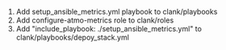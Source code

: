 1. Add setup_ansible_metrics.yml playbook to clank/playbooks
2. Add configure-atmo-metrics role to clank/roles
3. Add "include_playbook: ./setup_ansible_metrics.yml" to clank/playbooks/depoy_stack.yml
